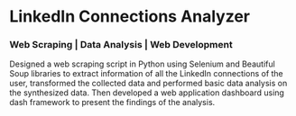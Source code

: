 # LinkedIn Connections Analyzer
### Web Scraping | Data Analysis | Web Development
Designed a web scraping script in Python using Selenium and Beautiful Soup libraries to extract
information of all the LinkedIn connections of the user, transformed the collected data and
performed basic data analysis on the synthesized data. Then developed a web application dashboard
using dash framework to present the findings of the analysis.
